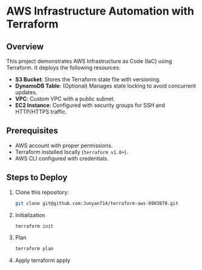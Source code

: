 # AWS Infrastructure Automation with Terraform

## Overview
This project demonstrates AWS Infrastructure as Code (IaC) using Terraform. It deploys the following resources:
- **S3 Bucket**: Stores the Terraform state file with versioning.
- **DynamoDB Table**: (Optional) Manages state locking to avoid concurrent updates.
- **VPC**: Custom VPC with a public subnet.
- **EC2 Instance**: Configured with security groups for SSH and HTTP/HTTPS traffic.

## Prerequisites
- AWS account with proper permissions.
- Terraform installed locally (`terraform v1.0+`).
- AWS CLI configured with credentials.

## Steps to Deploy
1. Clone this repository:
   ```bash
   git clone git@github.com:Junyan714/terraform-aws-8903870.git
2. Initialization
   ```bash
   terraform init
3. Plan
   ```bash
   terraform plan
4. Apply
   terraform apply
